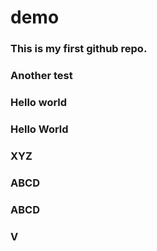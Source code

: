 # demo

### This is my first github repo.

### Another test
### Hello world
### Hello World
### XYZ
### ABCD
### ABCD
### V

